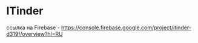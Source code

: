 # ITinder

ссылка на Firebase - https://console.firebase.google.com/project/itinder-d319f/overview?hl=RU
